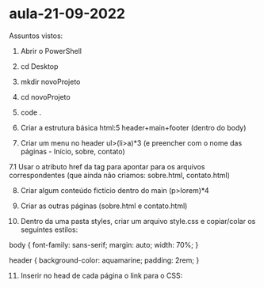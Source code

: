 # aula-21-09-2022

Assuntos vistos:  

1. Abrir o PowerShell
2. cd Desktop
3. mkdir novoProjeto
4. cd novoProjeto
5. code .

6. Criar a estrutura básica 
html:5
header+main+footer (dentro do body)

7. Criar um menu no header
ul>(li>a)*3 (e preencher com o nome das páginas - Início, sobre, contato)

7.1 Usar o atributo href da tag <a> para apontar para os arquivos correspondentes (que ainda não criamos: sobre.html,  contato.html)

8. Criar algum conteúdo fictício dentro do main
(p>lorem)*4

9. Criar as outras páginas (sobre.html e contato.html)

10. Dentro da uma pasta styles, criar um arquivo style.css e copiar/colar os seguintes estilos: 

body {
    font-family: sans-serif;
    margin: auto;
    width: 70%;
}

header {
    background-color: aquamarine;
    padding: 2rem;
}

11. Inserir no head de cada página o link para o CSS: 
<link rel="stylesheet" href="style.css">



